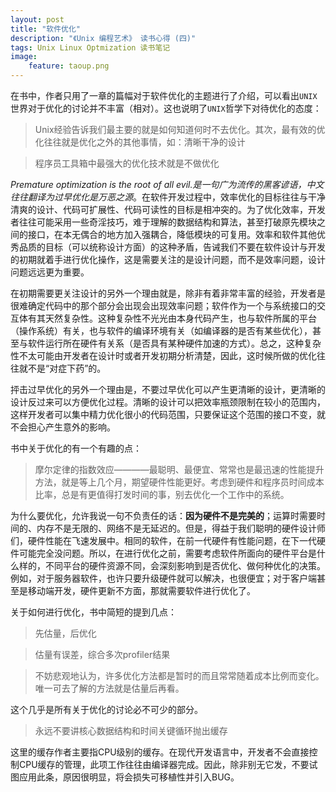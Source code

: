 ```yaml
---
layout: post
title: "软件优化"
description: "《Unix 编程艺术》 读书心得 (四)"
tags: Unix Linux Optmization 读书笔记
image:
    feature: taoup.png
---
```


在书中，作者只用了一章的篇幅对于软件优化的主题进行了介绍，可以看出`UNIX`世界对于优化的讨论并不丰富（相对）。这也说明了`UNIX`哲学下对待优化的态度：

> Unix经验告诉我们最主要的就是如何知道何时不去优化。其次，最有效的优化往往就是优化之外的其他事情，如：清晰干净的设计

> 程序员工具箱中最强大的优化技术就是不做优化

*Premature optimization is the root of all evil.*是一句广为流传的黑客谚语，中文往往翻译为*过早优化是万恶之源*。在软件开发过程中，效率优化的目标往往与干净清爽的设计、代码可扩展性、代码可读性的目标是相冲突的。为了优化效率，开发者往往可能采用一些奇淫技巧，难于理解的数据结构和算法，甚至打破原先模块之间的接口，在本无偶合的地方加入强耦合，降低模块的可复用。效率和软件其他优秀品质的目标（可以统称设计方面）的这种矛盾，告诫我们不要在软件设计与开发的初期就着手进行优化操作，这是需要关注的是设计问题，而不是效率问题，设计问题远远更为重要。

<!-- brief-remark -->

在初期需要更关注设计的另外一个理由就是，除非有着非常丰富的经验，开发者是很难确定代码中的那个部分会出现会出现效率问题；软件作为一个与系统接口的交互体有其天然复杂性。这种复杂性不光光由本身代码产生，也与软件所属的平台（操作系统）有关，也与软件的编译环境有关（如编译器的是否有某些优化），甚至与软件运行所在硬件有关系（是否具有某种硬件加速的方式）。总之，这种复杂性不太可能由开发者在设计时或者开发初期分析清楚，因此，这时候所做的优化往往就不是“对症下药”的。

抨击过早优化的另外一个理由是，不要过早优化可以产生更清晰的设计，更清晰的设计反过来可以方便优化过程。清晰的设计可以把效率瓶颈限制在较小的范围内，这样开发者可以集中精力优化很小的代码范围，只要保证这个范围的接口不变，就不会担心产生意外的影响。

书中关于优化的有一个有趣的点：

> 摩尔定律的指数效应————最聪明、最便宜、常常也是最迅速的性能提升方法，就是等上几个月，期望硬件性能更好。考虑到硬件和程序员时间成本比率，总是有更值得打发时间的事，别去优化一个工作中的系统。

为什么要优化，允许我说一句不负责任的话：**因为硬件不是完美的**；运算时需要时间的、内存不是无限的、网络不是无延迟的。但是，得益于我们聪明的硬件设计师们，硬件性能在飞速发展中。相同的软件，在前一代硬件有性能问题，在下一代硬件可能完全没问题。所以，在进行优化之前，需要考虑软件所面向的硬件平台是什么样的，不同平台的硬件资源不同，会深刻影响到是否优化、做何种优化的决策。例如，对于服务器软件，也许只要升级硬件就可以解决，也很便宜；对于客户端甚至是移动端开发，硬件更新不方面，那就需要软件进行优化了。


关于如何进行优化，书中简短的提到几点：

> 先估量，后优化

> 估量有误差，综合多次profiler结果

> 不妨悲观地认为，许多优化方法都是暂时的而且常常随着成本比例而变化。唯一可去了解的方法就是估量后再看。

这个几乎是所有关于优化的讨论必不可少的部分。

> 永远不要讲核心数据结构和时间关键循环抛出缓存

这里的缓存作者主要指CPU级别的缓存。在现代开发语言中，开发者不会直接控制CPU缓存的管理，此项工作往往由编译器完成。因此，除非别无它发，不要试图应用此条，原因很明显，将会损失可移植性并引入BUG。

